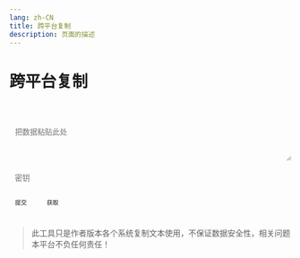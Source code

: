 ```yaml
---
lang: zh-CN   
title: 跨平台复制  
description: 页面的描述
---
```


# 跨平台复制

<br>
<br>
<label>
    <textarea class="transfer-textarea" placeholder="把数据粘贴此处" v-model="value"></textarea>
</label>
<br><br>
<label>
    <input type="password" v-model="key" class="transfer-input" placeholder="密钥"/>
</label>
<br><br>
<label>
    <button @click="push" class="transfer-button transfer-push">提交</button>
    &nbsp;&nbsp; 
    <button @click="pull()" class="transfer-button">获取</button>
</label>
<span class="copy" @click="copy()"></span>
<br><br>  

> 此工具只是作者版本各个系统复制文本使用，不保证数据安全性，相关问题本平台不负任何责任！



<script>

import Clipboard from "clipboard";

export default {
  name: 'Transfer',
  data(){
    return {
        value: "",
        key: "",
    }
  },
  methods: {
    push() {
        if (!this.value) {
            $warning("没有内容可提交~");
            return;
        }
        $api.transferPush(this.value, this.key, (data) => {
            $success("提交成功~");
        })
    },
    async pull() {
       this.data = await $api.transferPull(this.key);
       if(!this.data || this.data === "None") {
           $warning("无数据可复制~");
           return;
       }
       setTimeout(()=>{
           $('.copy').click();
       }, 10);
    },
    copy(){
        let clipboard = new Clipboard('.copy', {
          text:  () => {
            return this.data;
          },
        });
        clipboard.on('success', function () {
          $success("复制成功！");
          clipboard.destroy();
        });
        clipboard.on('error', function () {
          $warning("不支持复制哦~");
          clipboard.destroy();
        });
    }
  },
  mounted() {
  }
}
</script>

<style scoped>
.transfer-input{
    transition: background-color var(--t-color), border-color var(--t-color);
    border-radius: 5px;
    height: 26px;
    color: var(--c-text);
    border: 1px solid var(--c-border);
    outline: none;
    background-color: var(--c-bg);
    padding-left : 0.75em;
}
.transfer-textarea{
    overflow: hidden;
    overflow-wrap: break-word; 
    max-height: 400px;
    height: 72px;
    width: 100%;
    max-width: 100%;
    border-radius: 5px;
    outline: none;
    background-color: var(--c-bg);
    transition: background-color var(--t-color),border-color var(--t-color);
    color: var(--c-text);
    padding: 0.75em;
    border: 1px solid var(--c-border);
}
.transfer-button{
    outline: none;   
    border: 1px solid var(--c-text-accent);
    border-radius: 5px;
    padding: 0.542em 0.95em;
    background-color: var(--c-bg);
    color: var(--c-brand);
    border-color: var(--c-brand);
    transition: background-color var(--t-color), border-color var(--t-color);
    font-size: 0.75em;
    white-space: nowrap;
    cursor: pointer;
}
.transfer-button:hover {
    color: var(--c-bg);
    background-color: var(--c-brand-light);
}
.transfer-push{
    color: var(--c-bg);
    background-color: var(--c-brand);
}
.transfer-push:hover {
    background-color: var(--c-brand-light);
    border-color: var(--c-brand);
}
</style>

<AdsbyGoogle slot="7889564278" layout="in-article"/>

<Comment></Comment>
